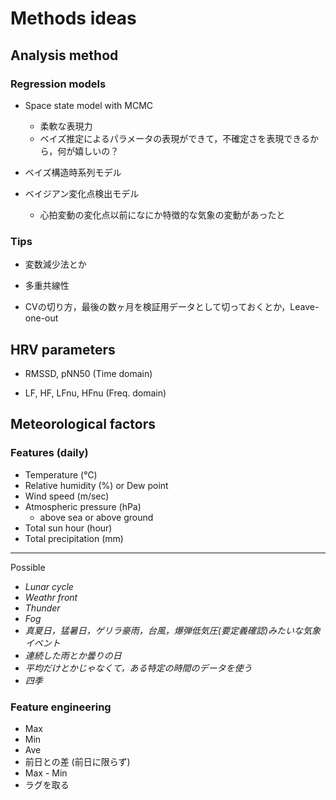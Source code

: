 # Methods ideas

## Analysis method

### Regression models

- Space state model with MCMC
    - 柔軟な表現力
    - ベイズ推定によるパラメータの表現ができて，不確定さを表現できるから，何が嬉しいの？

- ベイズ構造時系列モデル

- ベイジアン変化点検出モデル
    - 心拍変動の変化点以前になにか特徴的な気象の変動があったと

### Tips

- 変数減少法とか

- 多重共線性

- CVの切り方，最後の数ヶ月を検証用データとして切っておくとか，Leave-one-out


## HRV parameters

- RMSSD, pNN50 (Time domain)

- LF, HF, LFnu, HFnu (Freq. domain)


## Meteorological factors

### Features (daily)

- Temperature (℃)
- Relative humidity (%) or Dew point
- Wind speed (m/sec)
- Atmospheric pressure (hPa)
    - above sea or above ground
- Total sun hour (hour)
- Total precipitation (mm)

---

Possible
- _Lunar cycle_
- _Weathr front_
- _Thunder_
- _Fog_
- _真夏日，猛暑日，ゲリラ豪雨，台風，爆弾低気圧(要定義確認)みたいな気象イベント_
- _連続した雨とか曇りの日_
- _平均だけとかじゃなくて，ある特定の時間のデータを使う_
- _四季_

### Feature engineering

- Max
- Min
- Ave
- 前日との差 (前日に限らず)
- Max - Min
- ラグを取る
